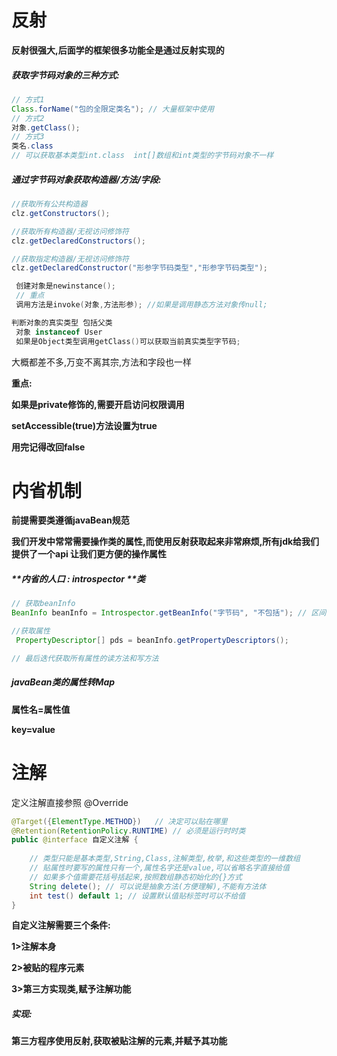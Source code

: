 # **反射**

**反射很强大,后面学的框架很多功能全是通过反射实现的**

##### **获取字节码对象的三种方式:**

```java
// 方式1
Class.forName("包的全限定类名"); // 大量框架中使用
// 方式2
对象.getClass();
// 方式3
类名.class 
// 可以获取基本类型int.class  int[]数组和int类型的字节码对象不一样
```



##### 通过字节码对象获取构造器/方法/字段:

```java
//获取所有公共构造器
clz.getConstructors(); 

//获取所有构造器/无视访问修饰符
clz.getDeclaredConstructors(); 

//获取指定构造器/无视访问修饰符
clz.getDeclaredConstructor("形参字节码类型","形参字节码类型"); 

 创建对象是newinstance();
 // 重点
 调用方法是invoke(对象,方法形参); //如果是调用静态方法对象传null;

判断对象的真实类型 包括父类
 对象 instanceof User
 如果是Object类型调用getClass()可以获取当前真实类型字节码;
```

大概都差不多,万变不离其宗,方法和字段也一样

**重点:** 

**如果是private修饰的,需要开启访问权限调用**

**setAccessible(true)方法设置为true**

**用完记得改回false**







# 内省机制

**前提需要类遵循javaBean规范**

**我们开发中常常需要操作类的属性,而使用反射获取起来非常麻烦,所有jdk给我们提供了一个api  让我们更方便的操作属性**

##### **内省的人口 : introspector **类

```java
// 获取beanInfo 
BeanInfo beanInfo = Introspector.getBeanInfo("字节码", "不包括"); // 区间获取,含头不含尾

//获取属性
 PropertyDescriptor[] pds = beanInfo.getPropertyDescriptors();

// 最后迭代获取所有属性的读方法和写方法
```

##### **javaBean类的属性转Map**

**属性名=属性值**

**key=value**





# **注解**

定义注解直接参照 @Override

```java
@Target({ElementType.METHOD})	// 决定可以贴在哪里
@Retention(RetentionPolicy.RUNTIME) // 必须是运行时时类
public @interface 自定义注解 {
    
    // 类型只能是基本类型,String,Class,注解类型,枚举,和这些类型的一维数组
    // 贴属性时要写的属性只有一个,属性名字还是value,可以省略名字直接给值
    // 如果多个值需要花括号括起来,按照数组静态初始化的{}方式
    String delete(); // 可以说是抽象方法(方便理解),不能有方法体
    int test() default 1; // 设置默认值贴标签时可以不给值
}
```

**自定义注解需要三个条件:**

**1>注解本身**

**2>被贴的程序元素**

**3>第三方实现类,赋予注解功能**

##### **实现:**

**第三方程序使用反射,获取被贴注解的元素,并赋予其功能**











